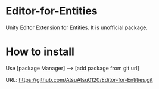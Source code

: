 # Editor-for-Entities
Unity Editor Extension for Entities. It is unofficial package.

# How to install
Use [package Manager] --> [add package from git url] 

URL: https://github.com/AtsuAtsu0120/Editor-for-Entities.git
